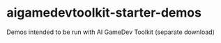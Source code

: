 # aigamedevtoolkit-starter-demos
Demos intended to be run with AI GameDev Toolkit (separate download)
